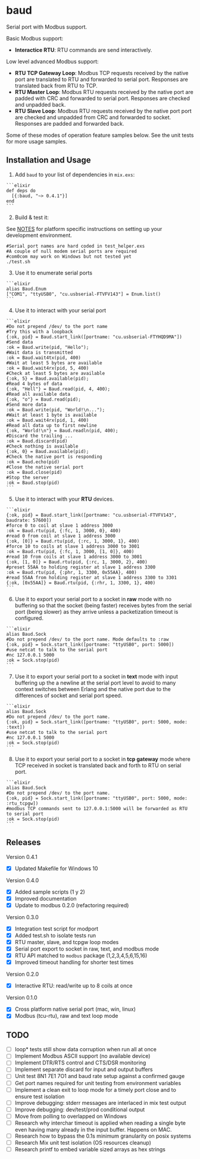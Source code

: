 # baud

Serial port with Modbus support.

Basic Modbus support:

- **Interactice RTU**: RTU commands are send interactively.

Low level advanced Modbus support:

- **RTU TCP Gateway Loop**: Modbus TCP requests received by the native port are translated to RTU and forwarded to serial port. Responses are translated back from RTU to TCP.
- **RTU Master Loop**: Modbus RTU requests received by the native port are padded with CRC and forwarded to serial port. Responses are checked and unpadded back.
- **RTU Slave Loop**: Modbus RTU requests received by the native port port are checked and unpadded from CRC and forwarded to socket. Responses are padded and forwarded back.

Some of these modes of operation feature samples below. See the unit tests for more usage samples.

## Installation and Usage

  1. Add `baud` to your list of dependencies in `mix.exs`:

    ```elixir
    def deps do
      [{:baud, "~> 0.4.1"}]
    end
    ```

  2. Build & test it:

  See [NOTES](NOTES.md) for platform specific instructions on setting up your development environment.

  ```shell
  #Serial port names are hard coded in test_helper.exs
  #A couple of null modem serial ports are required
  #com0com may work on Windows but not tested yet
  ./test.sh
  ```

  3. Use it to enumerate serial ports

    ```elixir
    alias Baud.Enum
    ["COM1", "ttyUSB0", "cu.usbserial-FTVFV143"] = Enum.list()
    ```

  4. Use it to interact with your serial port

    ```elixir
    #Do not prepend /dev/ to the port name
    #Try this with a loopback
    {:ok, pid} = Baud.start_link([portname: "cu.usbserial-FTYHQD9MA"])
    #Send data
    :ok = Baud.write(pid, "Hello");
    #Wait data is transmitted
    :ok = Baud.wait4tx(pid, 400)
    #Wait at least 5 bytes are available
    :ok = Baud.wait4rx(pid, 5, 400)
    #Check at least 5 bytes are available
    {:ok, 5} = Baud.available(pid);
    #Read 4 bytes of data
    {:ok, "Hell"} = Baud.read(pid, 4, 400);
    #Read all available data
    {:ok, "o"} = Baud.read(pid);
    #Send more data
    :ok = Baud.write(pid, "World!\n...");
    #Wait at least 1 byte is available
    :ok = Baud.wait4rx(pid, 1, 400)
    #Read all data up to first newline
    {:ok, "World!\n"} = Baud.readln(pid, 400);
    #Discard the trailing ...
    :ok = Baud.discard(pid)
    #Check nothing is available
    {:ok, 0} = Baud.available(pid);
    #Check the native port is responding
    :ok = Baud.echo(pid)
    #Close the native serial port
    :ok = Baud.close(pid)
    #Stop the server
    :ok = Baud.stop(pid)
    ```

  5. Use it to interact with your **RTU** devices.

    ```elixir    
    {:ok, pid} = Baud.start_link([portname: "cu.usbserial-FTVFV143", baudrate: 57600])
    #force 0 to coil at slave 1 address 3000
    :ok = Baud.rtu(pid, {:fc, 1, 3000, 0}, 400)
    #read 0 from coil at slave 1 address 3000
    {:ok, [0]} = Baud.rtu(pid, {:rc, 1, 3000, 1}, 400)
    #force 10 to coils at slave 1 address 3000 to 3001
    :ok = Baud.rtu(pid, {:fc, 1, 3000, [1, 0]}, 400)
    #read 10 from coils at slave 1 address 3000 to 3001
    {:ok, [1, 0]} = Baud.rtu(pid, {:rc, 1, 3000, 2}, 400)
    #preset 55AA to holding register at slave 1 address 3300
    :ok = Baud.rtu(pid, {:phr, 1, 3300, 0x55AA}, 400)
    #read 55AA from holding register at slave 1 address 3300 to 3301
    {:ok, [0x55AA]} = Baud.rtu(pid, {:rhr, 1, 3300, 1}, 400)
    ```

  6. Use it to export your serial port to a socket in **raw** mode with no buffering so that the socket (being faster) receives bytes from the serial port (being slower) as they arrive unless a packetization timeout is configured.

    ```elixir
    alias Baud.Sock
    #Do not prepend /dev/ to the port name. Mode defaults to :raw
    {:ok, pid} = Sock.start_link([portname: "ttyUSB0", port: 5000])
    #use netcat to talk to the serial port
    #nc 127.0.0.1 5000
    :ok = Sock.stop(pid)    
    ```

  7. Use it to export your serial port to a socket in **text** mode with input buffering up the a newline at the serial port level to avoid to many context switches between Erlang and the native port due to the differences of socket and serial port speed.

    ```elixir
    alias Baud.Sock
    #Do not prepend /dev/ to the port name.
    {:ok, pid} = Sock.start_link([portname: "ttyUSB0", port: 5000, mode: :text])
    #use netcat to talk to the serial port
    #nc 127.0.0.1 5000
    :ok = Sock.stop(pid)    
    ```

  8. Use it to export your serial port to a socket in **tcp gateway** mode where TCP received in socket is translated back and forth to RTU on serial port.

    ```elixir
    alias Baud.Sock
    #Do not prepend /dev/ to the port name.
    {:ok, pid} = Sock.start_link([portname: "ttyUSB0", port: 5000, mode: :rtu_tcpgw])
    #modbus TCP commands sent to 127.0.0.1:5000 will be forwarded as RTU to serial port
    :ok = Sock.stop(pid)    
    ```

## Releases

Version 0.4.1

- [x] Updated Makefile for Windows 10

Version 0.4.0

- [x] Added sample scripts (1 y 2)
- [x] Improved documentation
- [x] Update to modbus 0.2.0 (refactoring required)

Version 0.3.0

- [x] Integration test script for modport
- [x] Added test.sh to isolate tests run
- [x] RTU master, slave, and tcpgw loop modes
- [x] Serial port export to socket in raw, text, and modbus mode
- [x] RTU API matched to `modbus` package (1,2,3,4,5,6,15,16)
- [x] Improved timeout handling for shorter test times

Version 0.2.0

- [x] Interactive RTU: read/write up to 8 coils at once

Version 0.1.0

- [x] Cross platform native serial port (mac, win, linux)
- [x] Modbus (tcu-rtu), raw and text loop mode

## TODO

- [ ] loop* tests still show data corruption when run all at once
- [ ] Implement Modbus ASCII support (no available device)
- [ ] Implement DTR/RTS control and CTS/DSR monitoring
- [ ] Implement separate discard for input and output buffers
- [ ] Unit test 8N1 7E1 7O1 and baud rate setup against a confirmed gauge
- [ ] Get port names required for unit testing from environment variables
- [ ] Implement a clean exit to loop mode for a timely port close and to ensure test isolation
- [ ] Improve debugging: stderr messages are interlaced in mix test output
- [ ] Improve debugging: dev/test/prod conditional output
- [ ] Move from polling to overlapped on Windows
- [ ] Research why interchar timeout is applied when reading a single byte even having many already in the input buffer. Happens on MAC.
- [ ] Research how to bypass the 0.1s minimum granularity on posix systems
- [ ] Research Mix unit test isolation (OS resources cleanup)
- [ ] Research printf to embed variable sized arrays as hex strings
